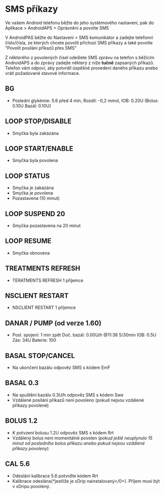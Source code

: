 # SMS příkazy

Ve vašem Android telefonu běžte do jeho systémového nastavení, pak do Aplikace > AndroidAPS > Oprávnění a povolte SMS

V AndroidPAS běžte do Nastavení > SMS komunikátor a zadejte telefonní číslo/čísla, ze kterých chcete povolit příchozí SMS příkazy a také povolte "Povolit posílání příkazů přes SMS"

Z některého z povolených čísel odešlete SMS zprávu na telefon s běžícím AndroidAPS a do zprávy zadejte některý z níže **tučně** zapsaných příkazů. Telefon vám odpoví, aby potvrdil úspěšné provedení daného příkazu anebo vrátí požadované stavové informace.

## BG

- Poslední glykémie: 5.6 před 4 min, Rozdíl: -0,2 mmol, IOB: 0.20U (Bolus: 0.10U Bazál: 0.10U)

## LOOP STOP/DISABLE

- Smyčka byla zakázána

## LOOP START/ENABLE

- Smyčka byla povolena

## LOOP STATUS

- Smyčka je zakázána
- Smyčka je povolena
- Pozastavena (10 minut)

## LOOP SUSPEND 20

- Smyčka pozastavena na 20 minut

## LOOP RESUME

- Smyčka obnovena

## TREATMENTS REFRESH

- TERATMENTS REFRESH 1 příjemce

## NSCLIENT RESTART

- NSCLIENT RESTART 1 příjemce

## DANAR / PUMP (od verze 1.60)

- Posl. spojení: 1 min zpět Doč. bazál: 0.00U/h @11:38 5/30min IOB: 0.5U Zás: 34U Baterie: 100

## BASAL STOP/CANCEL

- Na ukončení bazálu odpověz SMS s kódem EmF

## BASAL 0.3

- Na spuštění bazálu 0.3U/h odpověz SMS s kódem Swe
- Vzdálené posílání příkazů není povoleno (pokud nejsou vzdálené příkazy povolené)

## BOLUS 1.2

- K potvzení bolusu 1.2U odpověz SMS s kódem Rrt
- Vzdálený bolus není momentálně povolen (*pokud ještě neuplynulo 15 minut od posledního bolus příkazu anebo pokud nejsou vzdálené příkazy povoleny*)

## CAL 5.6

- Odeslání kalibrace 5.6 potvrďte kódem Rrt
- Kalibrace odeslána(*jestliže je xDrip nainstalovaný</0>). Příjem musí být v xDripu povolený.</li> </ul>
